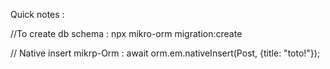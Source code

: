 Quick notes :

//To create db schema :
npx mikro-orm migration:create

// Native insert mikrp-Orm :
await orm.em.nativeInsert(Post, {title: "toto!"});
